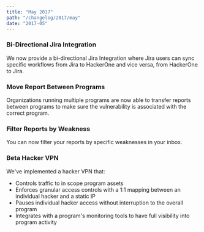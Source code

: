 ```yaml
---
title: "May 2017"
path: "/changelog/2017/may"
date: "2017-05"
---
```


### Bi-Directional Jira Integration
We now provide a bi-directional Jira Integration where Jira users can sync specific workflows from Jira to HackerOne and vice versa, from HackerOne to Jira. 

### Move Report Between Programs 
Organizations running multiple programs are now able to transfer reports between programs to make sure the vulnerability is associated with the correct program. 

### Filter Reports by Weakness
You can now filter your reports by specific weaknesses in your inbox. 

### Beta Hacker VPN
We've implemented a hacker VPN that:
* Controls traffic to in scope program assets
* Enforces granular access controls with a 1:1 mapping between an individual hacker and a static IP
* Pauses individual hacker access without interruption to the overall program
* Integrates with a program's monitoring tools to have full visibility into program activity 
